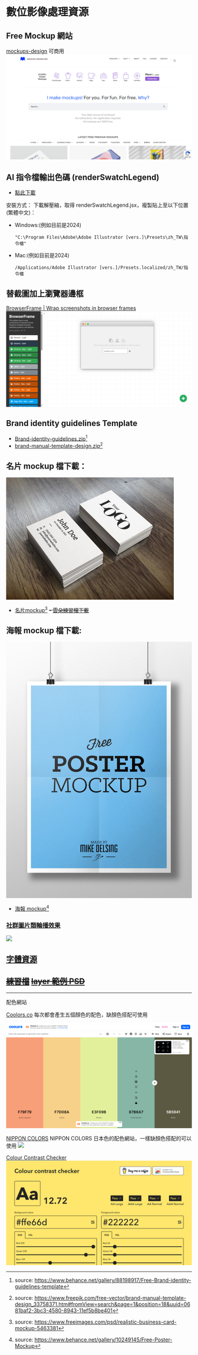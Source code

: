 # 數位影像處理資源
## Free Mockup 網站
[mockups-design](https://mockups-design.com) 可商用
![](i/i-mockups-design.com.png)

## AI 指令檔輸出色碼 (renderSwatchLegend)
- [點此下載](https://raw.githubusercontent.com/seraphwu/dip/main/assets/renderSwatchLegend.jsx.zip)

安裝方式：
下載解壓縮，取得 renderSwatchLegend.jsx，複製貼上至以下位置(繁體中文)：
- Windows:(例如目前是2024)
  ```
  "C:\Program Files\Adobe\Adobe Illustrator [vers.]\Presets\zh_TW\指令檔"
  ```
- Mac:(例如目前是2024)
  ```
  /Applications/Adobe Illustrator [vers.]/Presets.localized/zh_TW/指令檔
  ```

## 替截圖加上瀏覽器邊框
[BrowserFrame | Wrap screenshots in browser frames](https://browserframe.com/)
![](i/dc9a799c-2c08-435f-9033-425853770558.png)

## Brand identity guidelines Template

- [Brand-identity-guidelines.zip](https://raw.githubusercontent.com/seraphwu/dip/main/Brand-identity-guidelines.zip)[^2]
- [brand-manual-template-design.zip](https://raw.githubusercontent.com/seraphwu/dip/main/brand-manual-template-design.zip)[^3]
[^2]:source: <https://www.behance.net/gallery/88198917/Free-Brand-identity-guidelines-template>
[^3]:source: <https://www.freepik.com/free-vector/brand-manual-template-design_33758371.htm#fromView=search&page=1&position=18&uuid=0681baf2-3bc3-4580-8943-11ef5b8be401>
## 名片 mockup 檔下載：
![](i/realistic-business-card-mockup-48587.jpg)
- <a href="https://dip.project.solmag.tw/mockup-businesscard.zip" download>名片mockup</a>[^1]
~~- <a href="https://raw.githubusercontent.com/seraphwu/dip/main/i/cloud.png" download>雲朵練習檔下載</a>~~

## 海報 mockup 檔下載:
![](i/d56b2610249145.560e1d0ae8f5b.jpg)
- <a href="https://raw.githubusercontent.com/seraphwu/dip/main/assets/poster_mockup_MD.psd.zip">海報 mockup</a>[^4]

[^4]:source: <https://www.behance.net/gallery/10249145/Free-Poster-Mockup>
### [社群圖片類輪播效果](Carousel.md)
<img src="i/Kapture 2024-10-14 at 21.59.27.gif">

## [字體資源](font-resources.md)
~~<a href="https://dip.project.solmag.tw/i/newjeans.png" download>練習檔</a>~~
~~<a href="https://dip.project.solmag.tw/layer.psd" download>layer 範例 PSD</a>~~
---
[^1]:source: <https://www.freeimages.com/psd/realistic-business-card-mockup-5463381>
---
配色網站

[Coolors.co](https://coolors.co/generate)
每次都會產生五個顏色的配色，缺顏色搭配可使用

![](i/i-coolors.png)

[NIPPON COLORS](https://nipponcolors.com/)
NIPPON COLORS 日本色的配色網站，一樣缺顏色搭配的可以使用
![](https://cdn.img2ipfs.com/ipfs/QmaKorpGnWwLwFdUjMYSRuNuNX99tiioJMwzbA7Megbc9X?filename=336bab11-eea4-4d70-ba68-1c44ff2095d0.png)

[Colour Contrast Checker](https://colourcontrast.cc/)
![](i/i-colourcontrast.png)
